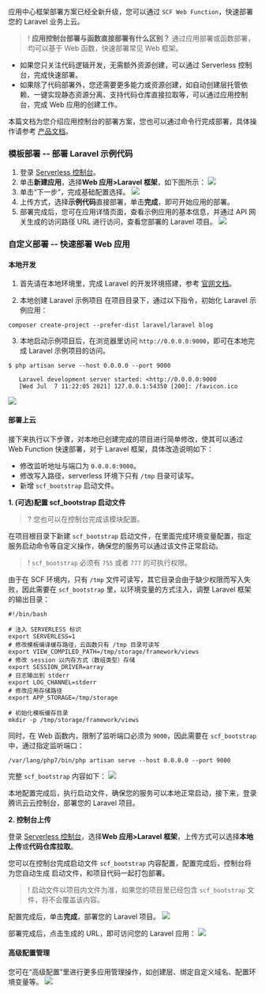 应用中心框架部署方案已经全新升级，您可以通过 `SCF Web Function`，快速部署您的 Laravel 业务上云。

>! **应用控制台部署与函数直接部署有什么区别？**
通过应用部署或函数部署，均可以基于 Web 函数，快速部署常见 Web 框架。
- 如果您只关注代码逻辑开发，无需额外资源创建，可以通过 Serverless 控制台，完成快速部署。
- 如果除了代码部署外，您还需要更多能力或资源创建，如自动创建层托管依赖、一键实现静态资源分离、支持代码仓库直接拉取等，可以通过应用控制台，完成 Web 应用的创建工作。

本篇文档为您介绍应用控制台的部署方案，您也可以通过命令行完成部署，具体操作请参考 [产品文档](https://cloud.tencent.com/document/product/583/58183)。

### 模板部署 -- 部署 Laravel 示例代码
1. 登录 [Serverless 控制台](https://console.cloud.tencent.com/sls)。
2. 单击**新建应用**，选择**Web 应用>Laravel 框架**，如下图所示：
![](https://main.qcloudimg.com/raw/4c005329ab121bcc71e8f436932adb74.png)
3. 单击“下一步”，完成基础配置选择。
![](https://main.qcloudimg.com/raw/9f22f8c1e5426b5d3d54631caabde012.png)
4. 上传方式，选择**示例代码**直接部署，单击**完成**，即可开始应用的部署。
5. 部署完成后，您可在应用详情页面，查看示例应用的基本信息，并通过 API 网关生成的访问路径 URL 进行访问，查看您部署的 Laravel 项目。
![](https://main.qcloudimg.com/raw/75d23fa483ebe94273deaf846e606618.png)

### 自定义部署 -- 快速部署 Web 应用
#### 本地开发
1. 首先请在本地环境里，完成 Laravel 的开发环境搭建，参考 [官网文档](https://laravel.com/docs/8.x#getting-started-on-macos)。


2. 本地创建 Laravel 示例项目
在项目目录下，通过以下指令，初始化 Laravel 示例应用：
```shell
composer create-project --prefer-dist laravel/laravel blog
```

3. 本地启动示例项目后，在浏览器里访问 `http://0.0.0.0:9000`，即可在本地完成 Laravel 示例项目的访问。
```shell
$ php artisan serve --host 0.0.0.0 --port 9000

   Laravel development server started: <http://0.0.0.0:9000 
   [Wed Jul  7 11:22:05 2021] 127.0.0.1:54350 [200]: /favicon.ico
```
![](https://main.qcloudimg.com/raw/38c23a62b4ad72f777f9469af7c60c49.png)

#### 部署上云

接下来执行以下步骤，对本地已创建完成的项目进行简单修改，使其可以通过 Web Function 快速部署，对于 Laravel 框架，具体改造说明如下：

- 修改监听地址与端口为 `0.0.0.0:9000`。
- 修改写入路径，serverless 环境下只有 `/tmp` 目录可读写。
- 新增 `scf_bootstrap` 启动文件。

**1. (可选)配置 scf_bootstrap 启动文件**

>? 您也可以在控制台完成该模块配置。
>

在项目根目录下新建 `scf_bootstrap` 启动文件，在里面完成环境变量配置，指定服务启动命令等自定义操作，确保您的服务可以通过该文件正常启动。

>! `scf_bootstrap` 必须有 `755` 或者 `777` 的可执行权限。
>



由于在 SCF 环境内，只有 `/tmp` 文件可读写，其它目录会由于缺少权限而写入失败，因此需要在 `scf_bootstrap` 里，以环境变量的方式注入，调整 Laravel 框架的输出目录：

```
#!/bin/bash

# 注入 SERVERLESS 标识
export SERVERLESS=1
# 修改模板编译缓存路径，云函数只有 /tmp 目录可读写
export VIEW_COMPILED_PATH=/tmp/storage/framework/views
# 修改 session 以内存方式（数组类型）存储
export SESSION_DRIVER=array
# 日志输出到 stderr
export LOG_CHANNEL=stderr
# 修改应用存储路径
export APP_STORAGE=/tmp/storage

# 初始化模板缓存目录
mkdir -p /tmp/storage/framework/views
```

同时，在 Web 函数内，限制了监听端口必须为 `9000`，因此需要在 `scf_bootstrap` 中，通过指定监听端口：

```
/var/lang/php7/bin/php artisan serve --host 0.0.0.0 --port 9000
```

完整 `scf_bootstrap` 内容如下：
![](https://main.qcloudimg.com/raw/089fb093fba05db7ebf41b6fc1cb7c86.png)


本地配置完成后，执行启动文件，确保您的服务可以本地正常启动，接下来，登录腾讯云云控制台，部署您的 Laravel 项目。

**2. 控制台上传**

登录 [Serverless 控制台](https://console.cloud.tencent.com/sls)，选择**Web 应用>Laravel 框架**，上传方式可以选择**本地上传**或**代码仓库拉取**。

您可以在控制台完成启动文件 `scf_bootstrap` 内容配置，配置完成后，控制台将为您自动生成 启动文件，和项目代码一起打包部署。
>! 启动文件以项目内文件为准，如果您的项目里已经包含 `scf_bootstrap` 文件，将不会覆盖该内容。

配置完成后，单击**完成**，部署您的 Laravel 项目。
![](https://main.qcloudimg.com/raw/a28efc9156bc3ba9ab817be16a463a02.png)

部署完成后，点击生成的 URL，即可访问您的 Laravel 应用：
![](https://main.qcloudimg.com/raw/a30df3d4ef68cc608bd01871f23bfba0.png)

#### 高级配置管理
您可在“高级配置”里进行更多应用管理操作，如创建层、绑定自定义域名、配置环境变量等。
![](https://main.qcloudimg.com/raw/5a788f4872c1e431e375f445f157b1e2.png)
